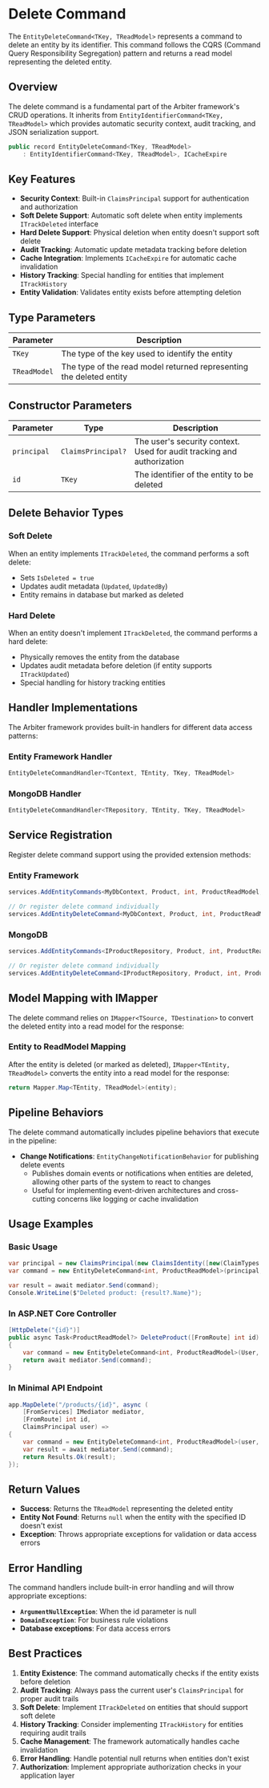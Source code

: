 # Delete Command

The `EntityDeleteCommand<TKey, TReadModel>` represents a command to delete an entity by its identifier. This command follows the CQRS (Command Query Responsibility Segregation) pattern and returns a read model representing the deleted entity.

## Overview

The delete command is a fundamental part of the Arbiter framework's CRUD operations. It inherits from `EntityIdentifierCommand<TKey, TReadModel>` which provides automatic security context, audit tracking, and JSON serialization support.

```csharp
public record EntityDeleteCommand<TKey, TReadModel>
    : EntityIdentifierCommand<TKey, TReadModel>, ICacheExpire
```

## Key Features

- **Security Context**: Built-in `ClaimsPrincipal` support for authentication and authorization
- **Soft Delete Support**: Automatic soft delete when entity implements `ITrackDeleted` interface
- **Hard Delete Support**: Physical deletion when entity doesn't support soft delete
- **Audit Tracking**: Automatic update metadata tracking before deletion
- **Cache Integration**: Implements `ICacheExpire` for automatic cache invalidation
- **History Tracking**: Special handling for entities that implement `ITrackHistory`
- **Entity Validation**: Validates entity exists before attempting deletion

## Type Parameters

| Parameter    | Description                                                         |
| ------------ | ------------------------------------------------------------------- |
| `TKey`       | The type of the key used to identify the entity                     |
| `TReadModel` | The type of the read model returned representing the deleted entity |

## Constructor Parameters

| Parameter   | Type               | Description                                                            |
| ----------- | ------------------ | ---------------------------------------------------------------------- |
| `principal` | `ClaimsPrincipal?` | The user's security context. Used for audit tracking and authorization |
| `id`        | `TKey`             | The identifier of the entity to be deleted                             |

## Delete Behavior Types

### Soft Delete

When an entity implements `ITrackDeleted`, the command performs a soft delete:

- Sets `IsDeleted = true`
- Updates audit metadata (`Updated`, `UpdatedBy`)
- Entity remains in database but marked as deleted

### Hard Delete

When an entity doesn't implement `ITrackDeleted`, the command performs a hard delete:

- Physically removes the entity from the database
- Updates audit metadata before deletion (if entity supports `ITrackUpdated`)
- Special handling for history tracking entities

## Handler Implementations

The Arbiter framework provides built-in handlers for different data access patterns:

### Entity Framework Handler

```csharp
EntityDeleteCommandHandler<TContext, TEntity, TKey, TReadModel>
```

### MongoDB Handler

```csharp
EntityDeleteCommandHandler<TRepository, TEntity, TKey, TReadModel>
```

## Service Registration

Register delete command support using the provided extension methods:

### Entity Framework

```csharp
services.AddEntityCommands<MyDbContext, Product, int, ProductReadModel, ProductCreateModel, ProductUpdateModel>();

// Or register delete command individually
services.AddEntityDeleteCommand<MyDbContext, Product, int, ProductReadModel>();
```

### MongoDB

```csharp
services.AddEntityCommands<IProductRepository, Product, int, ProductReadModel, ProductCreateModel, ProductUpdateModel>();

// Or register delete command individually  
services.AddEntityDeleteCommand<IProductRepository, Product, int, ProductReadModel>();
```

## Model Mapping with IMapper

The delete command relies on `IMapper<TSource, TDestination>` to convert the deleted entity into a read model for the response:

### Entity to ReadModel Mapping

After the entity is deleted (or marked as deleted), `IMapper<TEntity, TReadModel>` converts the entity into a read model for the response:

```csharp
return Mapper.Map<TEntity, TReadModel>(entity);
```

## Pipeline Behaviors

The delete command automatically includes pipeline behaviors that execute in the pipeline:

- **Change Notifications**: `EntityChangeNotificationBehavior` for publishing delete events
  - Publishes domain events or notifications when entities are deleted, allowing other parts of the system to react to changes
  - Useful for implementing event-driven architectures and cross-cutting concerns like logging or cache invalidation

## Usage Examples

### Basic Usage

```csharp
var principal = new ClaimsPrincipal(new ClaimsIdentity([new(ClaimTypes.Name, "JohnDoe")]));
var command = new EntityDeleteCommand<int, ProductReadModel>(principal, 123);

var result = await mediator.Send(command);
Console.WriteLine($"Deleted product: {result?.Name}");
```

### In ASP.NET Core Controller

```csharp
[HttpDelete("{id}")]
public async Task<ProductReadModel?> DeleteProduct([FromRoute] int id)
{
    var command = new EntityDeleteCommand<int, ProductReadModel>(User, id);
    return await mediator.Send(command);
}
```

### In Minimal API Endpoint

```csharp
app.MapDelete("/products/{id}", async (
    [FromServices] IMediator mediator,
    [FromRoute] int id,
    ClaimsPrincipal user) =>
{
    var command = new EntityDeleteCommand<int, ProductReadModel>(user, id);
    var result = await mediator.Send(command);
    return Results.Ok(result);
});
```

## Return Values

- **Success**: Returns the `TReadModel` representing the deleted entity
- **Entity Not Found**: Returns `null` when the entity with the specified ID doesn't exist
- **Exception**: Throws appropriate exceptions for validation or data access errors

## Error Handling

The command handlers include built-in error handling and will throw appropriate exceptions:

- **`ArgumentNullException`**: When the id parameter is null
- **`DomainException`**: For business rule violations  
- **Database exceptions**: For data access errors

## Best Practices

1. **Entity Existence**: The command automatically checks if the entity exists before deletion
2. **Audit Tracking**: Always pass the current user's `ClaimsPrincipal` for proper audit trails
3. **Soft Delete**: Implement `ITrackDeleted` on entities that should support soft delete
4. **History Tracking**: Consider implementing `ITrackHistory` for entities requiring audit trails
5. **Cache Management**: The framework automatically handles cache invalidation
6. **Error Handling**: Handle potential null returns when entities don't exist
7. **Authorization**: Implement appropriate authorization checks in your application layer
